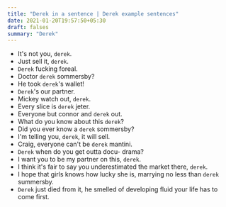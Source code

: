```yaml
---
title: "Derek in a sentence | Derek example sentences"
date: 2021-01-20T19:57:50+05:30
draft: falses
summary: "Derek"
---
```

- It's not you, `derek`.
- Just sell it, `derek`.
- `Derek` fucking foreal.
- Doctor `derek` sommersby?
- He took `derek`'s wallet!
- `Derek`'s our partner.
- Mickey watch out, `derek`.
- Every slice is `derek` jeter.
- Everyone but connor and `derek` out.
- What do you know about this `derek`?
- Did you ever know a `derek` sommersby?
- I'm telling you, `derek`, it will sell.
- Craig, everyone can't be `derek` mantini.
- `Derek` when do you get outta docu- drama?
- I want you to be my partner on this, `derek`.
- I think it's fair to say you underestimated the market there, `derek`.
- I hope that girls knows how lucky she is, marrying no less than `derek` summersby.
- `Derek` just died from it, he smelled of developing fluid your life has to come first.
                 
